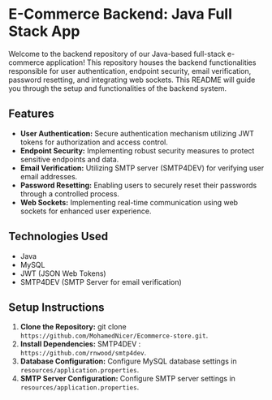 # E-Commerce Backend: Java Full Stack App

Welcome to the backend repository of our Java-based full-stack e-commerce application! This repository houses the backend functionalities responsible for user authentication, endpoint security, email verification, password resetting, and integrating web sockets. This README will guide you through the setup and functionalities of the backend system.

## Features

- **User Authentication:** Secure authentication mechanism utilizing JWT tokens for authorization and access control.
- **Endpoint Security:** Implementing robust security measures to protect sensitive endpoints and data.
- **Email Verification:** Utilizing SMTP server (SMTP4DEV) for verifying user email addresses.
- **Password Resetting:** Enabling users to securely reset their passwords through a controlled process.
- **Web Sockets:** Implementing real-time communication using web sockets for enhanced user experience.

## Technologies Used

- Java
- MySQL
- JWT (JSON Web Tokens)
- SMTP4DEV (SMTP Server for email verification)

## Setup Instructions

1. **Clone the Repository:** git clone `https://github.com/MohamedNicer/Ecommerce-store.git`.
2. **Install Dependencies:** SMTP4DEV : `https://github.com/rnwood/smtp4dev`.
3. **Database Configuration:** Configure MySQL database settings in `resources/application.properties`.
4. **SMTP Server Configuration:** Configure SMTP server settings in `resources/application.properties`.

